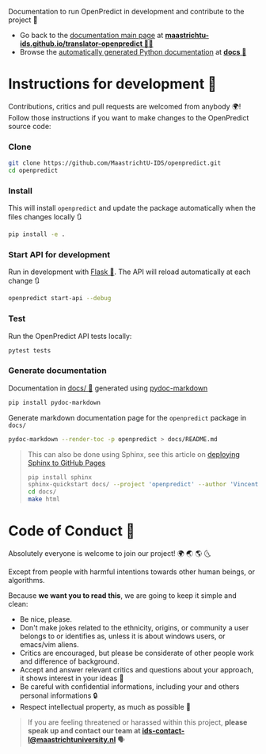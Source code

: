 Documentation to run OpenPredict in development and contribute to the project 📝

* Go back to the [documentation main page](https://maastrichtu-ids.github.io/translator-openpredict) at **[maastrichtu-ids.github.io/translator-openpredict 🔮🐍](https://maastrichtu-ids.github.io/translator-openpredict)** 
* Browse the [automatically generated Python documentation](https://maastrichtu-ids.github.io/translator-openpredict/docs/package) at **[docs 📖](https://maastrichtu-ids.github.io/translator-openpredict/docs)** 

# Instructions for development 📝

Contributions, critics and pull requests are welcomed from anybody 🌍! Follow those instructions if you want to make changes to the OpenPredict source code:

### Clone

```bash
git clone https://github.com/MaastrichtU-IDS/openpredict.git
cd openpredict
```

### Install

This will install `openpredict` and update the package automatically when the files changes locally 🔃

```bash
pip install -e .
```

### Start API for development

Run in development with [Flask 🧪](https://flask.palletsprojects.com/en/1.1.x/). The API will reload automatically at each change 🔃

```bash
openpredict start-api --debug
```

### Test

Run the OpenPredict API tests locally:

```bash
pytest tests
```

### Generate documentation

Documentation in [docs/ 📖](docs/)  generated using [pydoc-markdown](https://pydoc-markdown.readthedocs.io/en/latest/)

```bash
pip install pydoc-markdown
```

Generate markdown documentation page for the `openpredict` package in `docs/`

```bash
pydoc-markdown --render-toc -p openpredict > docs/README.md
```

> This can also be done using Sphinx, see this article on [deploying Sphinx to GitHub Pages](https://circleci.com/blog/deploying-documentation-to-github-pages-with-continuous-integration/)
>
> ```bash
> pip install sphinx
> sphinx-quickstart docs/ --project 'openpredict' --author 'Vincent Emonet'
> cd docs/
> make html
> ```

# Code of Conduct 🤼

Absolutely everyone is welcome to join our project! 🌍 🌏 🌎 🌜

Except from people with harmful intentions towards other human beings, or algorithms.

Because **we want you to read this**, we are going to keep it simple and clean:

* Be nice, please.
* Don't make jokes related to the ethnicity, origins, or community a user belongs to or identifies as, unless it is about windows users, or emacs/vim aliens.
* Critics are encouraged, but please be considerate of other people work and difference of background.
* Accept and answer relevant critics and questions about your approach, it shows interest in your ideas 🤝
* Be careful with confidential informations, including your and others personal informations 🔒
* Respect intellectual property, as much as possible 🧻

> If you are feeling threatened or harassed within this project, **please speak up and contact our team at [ids-contact-l@maastrichtuniversity.nl](mailto:ids-contact-l@maastrichtuniversity.nl)** 🗣️

